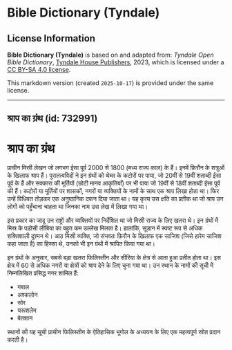 # Bible Dictionary (Tyndale)

## License Information

**Bible Dictionary (Tyndale)** is based on and adapted from: _Tyndale Open Bible Dictionary_, [Tyndale House Publishers](https://tyndaleopenresources.com/), 2023, which is licensed under a [CC BY-SA 4.0 license](https://creativecommons.org/licenses/by-sa/4.0/legalcode.en).

This markdown version (created `2025-10-17`) is provided under the same license.



--------------------------------

## श्राप का ग्रंथ (id: 732991)

श्राप का ग्रंथ
==============

प्राचीन मिस्री लेखन जो लगभग ईसा पूर्व 2000 से 1800 (मध्य राज्य काल) के हैं। इनमें फ़िरौन के शत्रुओं के खिलाफ श्राप हैं। पुरातत्वविदों ने इन ग्रंथों को थेब्स के कटोरों पर पाया, जो 20वीं से 19वीं शताब्दी ईसा पूर्व के हैं और सक्कारा की मूर्तियों (छोटी मानव आकृतियाँ) पर भी पाया जो 19वीं से 18वीं शताब्दी ईसा पूर्व की हैं। कटोरों या मूर्तियों पर शासकों, नगरों या व्यक्तियों के नामों के साथ एक श्राप लिखा होता था। फिर उन्हें विधिवत तोड़कर एक अनुष्ठानिक दफन दिया जाता था। यह कृत्य उस क्षति का प्रतीक था जो श्राप उन लोगों को पहुँचाना चाहता था जिनका नाम उस लेख में लिखा गया था।

इस प्रकार का जादू उन राष्ट्रों और व्यक्तियों पर निर्देशित था जो मिस्री राज्य के लिए खतरा थे। इन ग्रंथों में मिस्र के पड़ोसी लीबिया का बहुत कम उल्लेख मिलता है। हालांकि, सूडान में स्पष्ट रूप से अधिक शक्तिशाली दुश्मन थे। आठ मिस्री व्यक्ति, जो संभवतः फ़िरौन के खिलाफ एक साजिश (जिसे हारेम साजिश कहा जाता है) का हिस्सा थे, उनको भी इन ग्रंथों में श्रापित किया गया था।

इन ग्रंथों के अनुसार, सबसे बड़ा खतरा फिलिस्तीन और सीरिया के क्षेत्र से आता हुआ प्रतीत होता था। इस क्षेत्र में 60 से अधिक नगरों या क्षेत्रों को श्राप देने के लिए चुना गया था। उन स्थान के नामों की सूची में निम्नलिखित प्रसिद्ध नगर शामिल हैं: 

* गबाल
* अश्कलोन
* सोर
* यरूशलेम
* बेतशान

स्थानों की यह सूची प्राचीन फिलिस्तीन के ऐतिहासिक भूगोल के अध्ययन के लिए एक महत्वपूर्ण स्रोत प्रदान करती है।



